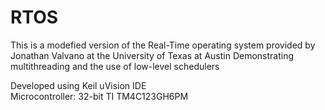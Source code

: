 # RTOS

This is a modefied version of the Real-Time operating system provided by Jonathan Valvano at the University of Texas at Austin
Demonstrating multithreading and the use of low-level schedulers

Developed using Keil uVision IDE  
Microcontroller: 32-bit TI TM4C123GH6PM
